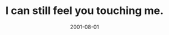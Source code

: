 ---
layout: base.njk
title : 'I can still feel you touching me.' 
view_title : 'I can still feel you touching me.' 
year : '2001' 
date : '2001-08-01' 
img_file : '/drawing/touchingme.png' 
html_file : 'touchingme' 
next_html : 'vampirewish.html' 
year_order : '166' 
permalink : "title/{{html_file}}.html"
---
